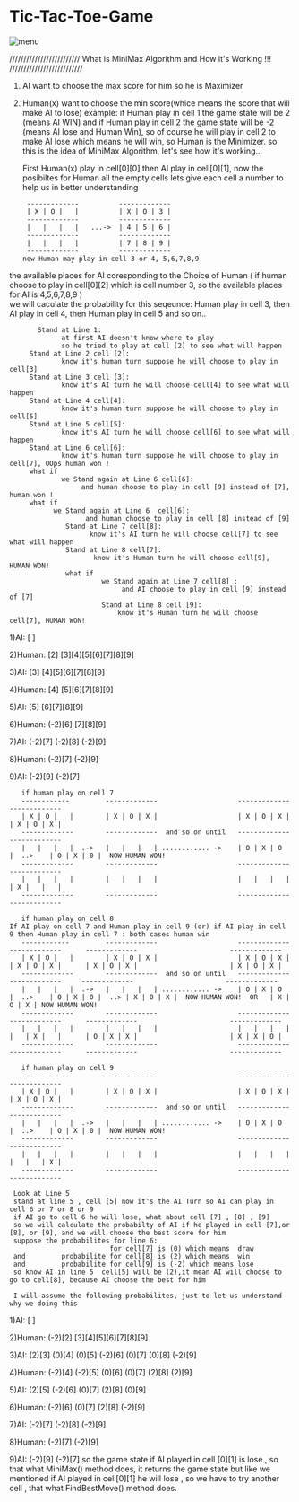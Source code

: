 # Tic-Tac-Toe-Game




![menu](https://user-images.githubusercontent.com/120275931/208754636-59ce1198-fa32-4b22-8157-62f4c86798ff.png)








///////////////////////// What is MiniMax Algorithm and How it's Working !!! //////////////////////////

  1) AI want to choose the max score for him so he is Maximizer                    
  2) Human(x) want to choose the min score(whice means the score that will make AI to lose)
     example: if Human play in cell 1 the game state will be 2 (means AI WIN) and  if Human play in cell 2 the game state will be -2 (means AI lose and Human Win),
     so of course he will play in cell 2 to make AI lose which means he will win,
     so Human is the Minimizer.
         so this is the idea of MiniMax Algorithm, let's see how it's working... 
     
     First Human(x) play in cell[0][0] then AI play in cell[0][1], now the posibiltes for Human all the empty cells
        lets give each cell a number to help us in better understanding
        
          -------------          ------------- 
          | X | O |   |          | X | O | 3 |
          -------------          -------------
          |   |   |   |   ...->  | 4 | 5 | 6 | 
          -------------          -------------
          |   |   |   |          | 7 | 8 | 9 |
          -------------          ------------- 
         now Human may play in cell 3 or 4, 5,6,7,8,9
    
   the available places for AI coresponding to the Choice of Human 
( if human choose to play in cell[0][2] which is cell number 3,
  so the available places for AI is 4,5,6,7,8,9 )  
      we will caculate the probability for this seqeunce: Human play in cell 3, then AI play in cell 4, then Human play in cell 5 and so on..
     
           Stand at Line 1:
                 at first AI doesn't know where to play 
                 so he tried to play at cell [2] to see what will happen 
         Stand at Line 2 cell [2]: 
                 know it's human turn suppose he will choose to play in cell[3] 
         Stand at Line 3 cell [3]:
                 know it's AI turn he will choose cell[4] to see what will happen
         Stand at Line 4 cell[4]: 
                 know it's human turn suppose he will choose to play in cell[5] 
         Stand at Line 5 cell[5]:
                 know it's AI turn he will choose cell[6] to see what will happen
         Stand at Line 6 cell[6]: 
                 know it's human turn suppose he will choose to play in cell[7], OOps human won ! 
         what if 
                 we Stand again at Line 6 cell[6]: 
                      and human choose to play in cell [9] instead of [7], human won !
         what if 
               we Stand again at Line 6  cell[6]: 
                       and human choose to play in cell [8] instead of [9]
                  Stand at Line 7 cell[8]:
                        know it's AI turn he will choose cell[7] to see what will happen
                  Stand at Line 8 cell[7]:
                         know it's Human turn he will choose cell[9], HUMAN WON!  
                  what if 
                           we Stand again at Line 7 cell[8] : 
                                and AI choose to play in cell [9] instead of [7]
                           Stand at Line 8 cell [9]:
                               know it's Human turn he will choose cell[7], HUMAN WON!  
     
     
1)AI:                                                                                                                    [ ]

2)Human:                                                                                 [2]                                                    [3][4][5][6][7][8][9]

3)AI:                                                            [3]                                             [4][5][6][7][8][9] 

4)Human:                                      [4]                                  [5][6][7][8][9]        

5)AI:                            [5]                          [6][7][8][9]  

6)Human:               (-2)[6]                 [7][8][9]

7)AI:    (-2)[7]       (-2)[8]        (-2)[9]

8)Human:           (-2)[7]  (-2)[9]    

9)AI:              (-2)[9]  (-2)[7]
           
           
           
       if human play on cell 7
       ------------         -------------                    -------------          -------------
       | X | O |   |        | X | O | X |                    | X | O | X |          | X | O | X |
       -------------        -------------  and so on until   -------------           -------------
       |   |   |   |  .->   |   |   |   | ............ ->    | O | X | O  |  ..>    | O | X | 0 |  NOW HUMAN WON!
       -------------        -------------                    -------------          -------------
       |   |   |   |        |   |   |   |                    |   |   |   |          | X |   |   |
       -------------        -------------                    -------------          ------------- 
     
       if human play on cell 8                                            If AI play on cell 7 and Human play in cell 9 (or) if AI play in cell 9 then Human play in cell 7 : both cases human win
       ------------         -------------                    -------------          -------------      -------------                       -------------
       | X | O |   |        | X | O | X |                    | X | O | X |          | X | O | X |      | X | O | X |                       | X | O | X |
       -------------        -------------  and so on until   -------------           -------------     -------------                       -------------
       |   |   |   |  .->   |   |   |   | ............ ->    | O | X | O  |  ..>    | O | X | 0 |  ..> | X | O | X |  NOW HUMAN WON!  OR   | X | O | X | NOW HUMAN WON!
       -------------        -------------                    -------------          -------------      -------------                       -------------
       |   |   |   |        |   |   |   |                    |   |   |   |          |   | X |   |      | O | X | X |                       | X | X | O |
       -------------        -------------                    -------------          -------------      -------------                       -------------
     
       if human play on cell 9
       ------------         -------------                    -------------          -------------
       | X | O |   |        | X | O | X |                    | X | O | X |          | X | O | X |
       -------------        -------------  and so on until   -------------           -------------
       |   |   |   |  .->   |   |   |   | ............ ->    | O | X | O  |  ..>    | O | X | 0 |  NOW HUMAN WON!
       -------------        -------------                    -------------          -------------
       |   |   |   |        |   |   |   |                    |   |   |   |          |   |   | X |
       -------------        -------------                    -------------          ------------- 
     
     Look at Line 5  
     stand at line 5 , cell [5] now it's the AI Turn so AI can play in cell 6 or 7 or 8 or 9 
     if AI go to cell 6 he will lose, what about cell [7] , [8] , [9]
     so we will calculate the probabilty of AI if he played in cell [7],or [8], or [9], and we will choose the best score for him
     suppose the probabilites for line 6: 
                             for cell[7] is (0) which means  draw
     and         probabilite for cell[8] is (2) which means  win
     and         probabilite for cell[9] is (-2) which means lose 
     so know AI in line 5  cell[5] will be (2),it mean AI will choose to go to cell[8], because AI choose the best for him
     
     I will assume the following probabilites, just to let us understand why we doing this
     
1)AI:                                                                                                                          [ ]

2)Human:                                                                              (-2)[2]                                                    [3][4][5][6][7][8][9]

3)AI:                                                          (2)[3]                                      (0)[4] (0)[5] (-2)[6] (0)[7] (0)[8] (-2)[9] 

4)Human:                                          (-2)[4]                            (-2)[5] (0)[6] (0)[7] (2)[8] (2)[9]        

5)AI:                                (2)[5]                         (-2)[6] (0)[7] (2)[8] (0)[9]  

6)Human:               (-2)[6]                 (0)[7] (2)[8] (-2)[9]

7)AI:    (-2)[7]       (-2)[8]       (-2)[9]

8)Human:           (-2)[7]  (-2)[9]    

9)AI:              (-2)[9]  (-2)[7]
     so the game state if AI played in cell [0][1] is lose , so that what MiniMax() method does, it returns the game state
     but like we mentioned if AI played in cell[0][1] he will lose , so we have to try another cell , that what FindBestMove() method does.
  
